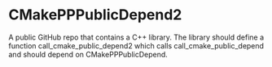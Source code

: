 # CMakePPPublicDepend2
A public GitHub repo that contains a C++ library. The library should define a function call_cmake_public_depend2 which calls call_cmake_public_depend and should depend on CMakePPPublicDepend.
